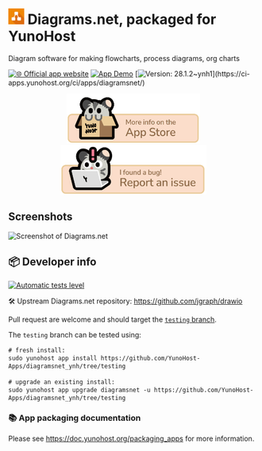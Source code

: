 <!--
N.B.: This README was automatically generated by <https://github.com/YunoHost/apps_tools/blob/main/readme_generator>
It shall NOT be edited by hand.
-->

<h1>
  <img src="https://raw.githubusercontent.com/YunoHost/apps/main/logos/diagramsnet.png" width="32px" alt="Logo of Diagrams.net">
  Diagrams.net, packaged for YunoHost
</h1>

Diagram software for making flowcharts, process diagrams, org charts

[![🌐 Official app website](https://img.shields.io/badge/Official_app_website-darkgreen?style=for-the-badge)](https://www.diagrams.net/)
[![App Demo](https://img.shields.io/badge/App_Demo-blue?style=for-the-badge)](https://app.diagrams.net/)
[![Version: 28.1.2~ynh1](https://img.shields.io/badge/Version-28.1.2~ynh1-rgb(18,138,11)?style=for-the-badge)](https://ci-apps.yunohost.org/ci/apps/diagramsnet/)

<div align="center">
<a href="https://apps.yunohost.org/app/diagramsnet"><img height="100px" src="https://github.com/YunoHost/yunohost-artwork/raw/refs/heads/main/badges/neopossum-badges/badge_more_info_on_the_appstore.svg"/></a>
<a href="https://github.com/YunoHost-Apps/diagramsnet_ynh/issues"><img height="100px" src="https://github.com/YunoHost/yunohost-artwork/raw/refs/heads/main/badges/neopossum-badges/badge_report_an_issue.svg"/></a>
</div>


## Screenshots
![Screenshot of Diagrams.net](./doc/screenshots/screenshot.png)

## 📦 Developer info

[![Automatic tests level](https://apps.yunohost.org/badge/cilevel/diagramsnet)](https://ci-apps.yunohost.org/ci/apps/diagramsnet/)

🛠️ Upstream Diagrams.net repository: <https://github.com/jgraph/drawio>

Pull request are welcome and should target the [`testing` branch](https://github.com/YunoHost-Apps/diagramsnet_ynh/tree/testing).

The `testing` branch can be tested using:
```
# fresh install:
sudo yunohost app install https://github.com/YunoHost-Apps/diagramsnet_ynh/tree/testing

# upgrade an existing install:
sudo yunohost app upgrade diagramsnet -u https://github.com/YunoHost-Apps/diagramsnet_ynh/tree/testing
```

### 📚 App packaging documentation

Please see <https://doc.yunohost.org/packaging_apps> for more information.